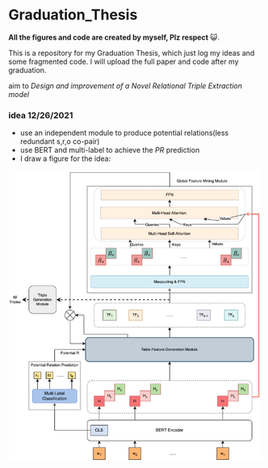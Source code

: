 # Graduation_Thesis

**All the figures and code are created by myself, Plz respect** :smiley_cat:.

This is a repository for my Graduation Thesis, which just log my ideas and some fragmented code. 
I will upload the full paper and code after my graduation.

aim to *Design and improvement of a Novel Relational Triple Extraction model*

### idea 12/26/2021 
- use an independent module to produce potential relations(less redundant s,r,o co-pair)
- use BERT and multi-label to achieve the *PR* prediction
- I draw a figure for the idea:

<div align=center><img src="https://github.com/Abel-Harvey/Graduation_Thesis/blob/main/figures/Novel_RTE_idea_1.png" alt="Novel_RTE_idea_1" width='500px'/></div>
